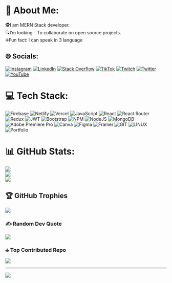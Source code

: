 # 💫 About Me:
🕵️I am MERN Stack developer.<br>🔍I’m looking - To collaborate on open source projects.<br>➕Fun fact: I can speak in 3 language<br>


## 🌐 Socials:
[![Instagram](https://img.shields.io/badge/Instagram-%23E4405F.svg?logo=Instagram&logoColor=white)](https://instagram.com/seabeach__) [![LinkedIn](https://img.shields.io/badge/LinkedIn-%230077B5.svg?logo=linkedin&logoColor=white)](https://linkedin.com/in/ragibsahriar) [![Stack Overflow](https://img.shields.io/badge/-Stackoverflow-FE7A16?logo=stack-overflow&logoColor=white)](https://stackoverflow.com/users/21539542) [![TikTok](https://img.shields.io/badge/TikTok-%23000000.svg?logo=TikTok&logoColor=white)](https://tiktok.com/@seabeach17) [![Twitch](https://img.shields.io/badge/Twitch-%239146FF.svg?logo=Twitch&logoColor=white)](https://twitch.tv/seebeech) [![Twitter](https://img.shields.io/badge/Twitter-%231DA1F2.svg?logo=Twitter&logoColor=white)](https://twitter.com/RagibSahriarr) [![YouTube](https://img.shields.io/badge/YouTube-%23FF0000.svg?logo=YouTube&logoColor=white)](https://youtube.com/@@nomadRagib) 

# 💻 Tech Stack:
![Firebase](https://img.shields.io/badge/firebase-%23039BE5.svg?style=for-the-badge&logo=firebase) ![Netlify](https://img.shields.io/badge/netlify-%23000000.svg?style=for-the-badge&logo=netlify&logoColor=#00C7B7) ![Vercel](https://img.shields.io/badge/vercel-%23000000.svg?style=for-the-badge&logo=vercel&logoColor=white) ![JavaScript](https://img.shields.io/badge/javascript-%23323330.svg?style=for-the-badge&logo=javascript&logoColor=%23F7DF1E) ![React](https://img.shields.io/badge/react-%2320232a.svg?style=for-the-badge&logo=react&logoColor=%2361DAFB) ![React Router](https://img.shields.io/badge/React_Router-CA4245?style=for-the-badge&logo=react-router&logoColor=white) ![Redux](https://img.shields.io/badge/redux-%23593d88.svg?style=for-the-badge&logo=redux&logoColor=white) ![JWT](https://img.shields.io/badge/JWT-black?style=for-the-badge&logo=JSON%20web%20tokens) ![Bootstrap](https://img.shields.io/badge/bootstrap-%23563D7C.svg?style=for-the-badge&logo=bootstrap&logoColor=white) ![NPM](https://img.shields.io/badge/NPM-%23000000.svg?style=for-the-badge&logo=npm&logoColor=white) ![NodeJS](https://img.shields.io/badge/node.js-6DA55F?style=for-the-badge&logo=node.js&logoColor=white) ![MongoDB](https://img.shields.io/badge/MongoDB-%234ea94b.svg?style=for-the-badge&logo=mongodb&logoColor=white) ![Adobe Premiere Pro](https://img.shields.io/badge/Adobe%20Premiere%20Pro-9999FF.svg?style=for-the-badge&logo=Adobe%20Premiere%20Pro&logoColor=white) ![Canva](https://img.shields.io/badge/Canva-%2300C4CC.svg?style=for-the-badge&logo=Canva&logoColor=white) 	![Figma](https://img.shields.io/badge/figma-%23F24E1E.svg?style=for-the-badge&logo=figma&logoColor=white) ![Framer](https://img.shields.io/badge/Framer-black?style=for-the-badge&logo=framer&logoColor=blue) ![GIT](https://img.shields.io/badge/Git-fc6d26?style=for-the-badge&logo=git&logoColor=white) ![LINUX](https://img.shields.io/badge/Linux-FCC624?style=for-the-badge&logo=linux&logoColor=black) ![Portfolio](https://img.shields.io/badge/Portfolio-%23000000.svg?style=for-the-badge&logo=firefox&logoColor=#FF7139)
# 📊 GitHub Stats:
![](https://github-readme-stats.vercel.app/api?username=ragibSahriar&theme=dark&hide_border=false&include_all_commits=false&count_private=false)<br/>
![](https://github-readme-streak-stats.herokuapp.com/?user=ragibSahriar&theme=dark&hide_border=false)<br/>
![](https://github-readme-stats.vercel.app/api/top-langs/?username=ragibSahriar&theme=dark&hide_border=false&include_all_commits=false&count_private=false&layout=compact)

## 🏆 GitHub Trophies
![](https://github-profile-trophy.vercel.app/?username=ragibSahriar&theme=radical&no-frame=false&no-bg=true&margin-w=4)

### ✍️ Random Dev Quote
![](https://quotes-github-readme.vercel.app/api?type=horizontal&theme=radical)

### 🔝 Top Contributed Repo
![](https://github-contributor-stats.vercel.app/api?username=ragibSahriar&limit=5&theme=dark&combine_all_yearly_contributions=true)

---
[![](https://visitcount.itsvg.in/api?id=ragibSahriar&icon=0&color=0)](https://visitcount.itsvg.in)

###

<!-- Proudly created with GPRM ( https://gprm.itsvg.in ) -->
